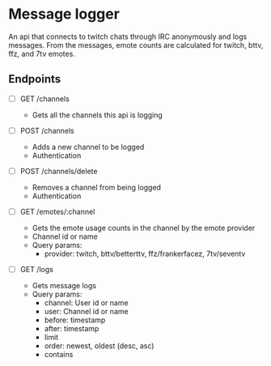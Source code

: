 # Message logger

An api that connects to twitch chats through IRC anonymously and logs messages. From the messages, emote counts are calculated for twitch, bttv, ffz, and 7tv emotes.

## Endpoints

- [ ] GET /channels
  - Gets all the channels this api is logging

- [ ] POST /channels
  - Adds a new channel to be logged
  - Authentication

- [ ] POST /channels/delete
  - Removes a channel from being logged
  - Authentication

- [ ] GET /emotes/:channel
  - Gets the emote usage counts in the channel by the emote provider
  - Channel id or name
  - Query params:
    - provider: twitch, bttv/betterttv, ffz/frankerfacez, 7tv/seventv

- [ ] GET /logs
  - Gets message logs
  - Query params:
    - channel: User id or name
    - user: Channel id or name
    - before: timestamp
    - after: timestamp
    - limit
    - order: newest, oldest (desc, asc)
    - contains
